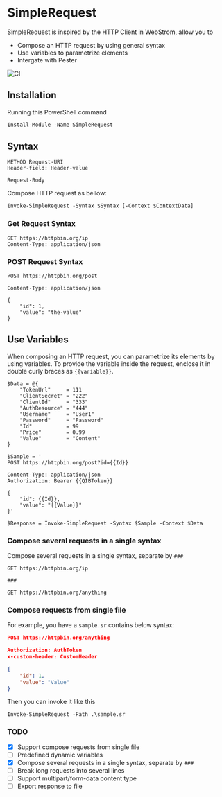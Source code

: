 SimpleRequest
=============
SimpleRequest is inspired by the HTTP Client in WebStrom, allow you to

- Compose an HTTP request by using general syntax
- Use variables to parametrize elements
- Intergate with Pester

![CI](https://github.com/toolkitx/simple-request/workflows/CI/badge.svg?branch=master)

## Installation

Running this PowerShell command

```ps
Install-Module -Name SimpleRequest	
```


## Syntax

```
METHOD Request-URI
Header-field: Header-value

Request-Body
```

Compose HTTP request as bellow:
```ps
Invoke-SimpleRequest -Syntax $Syntax [-Context $ContextData]
```

### Get Request Syntax
```
GET https://httpbin.org/ip
Content-Type: application/json 
```

### POST Request Syntax
```
POST https://httpbin.org/post

Content-Type: application/json

{
    "id": 1,
    "value": "the-value"
}
```


## Use Variables

When composing an HTTP request, you can parametrize its elements by using variables. To provide the variable inside the request, enclose it in double curly braces as `{{variable}}`. 

```PS
$Data = @{
    "TokenUrl"     = 111
    "ClientSecret" = "222"
    "ClientId"     = "333"
    "AuthResource" = "444"
    "Username"     = "User1"
    "Password"     = "Password"
    "Id"           = 99
    "Price"        = 0.99
    "Value"        = "Content"
}

$Sample = '
POST https://httpbin.org/post?id={{Id}}

Content-Type: application/json
Authorization: Bearer {{QIBToken}}

{
    "id": {{Id}},
    "value": "{{Value}}"
}'

$Response = Invoke-SimpleRequest -Syntax $Sample -Context $Data
```

### Compose several requests in a single syntax
Compose several requests in a single syntax, separate by `###`
```
GET https://httpbin.org/ip

### 

GET https://httpbin.org/anything
```

### Compose requests from single file

For example, you have a `sample.sr` contains below syntax:

```json
POST https://httpbin.org/anything

Authorization: AuthToken
x-custom-header: CustomHeader

{
    "id": 1,
    "value": "Value"
}
```
Then you can invoke it like this

```
Invoke-SimpleRequest -Path .\sample.sr
```

### TODO

- [x] Support compose requests from single file
- [ ] Predefined dynamic variables
- [x] Compose several requests in a single syntax, separate by `###`
- [ ] Break long requests into several lines
- [ ] Support multipart/form-data content type
- [ ] Export response to file

